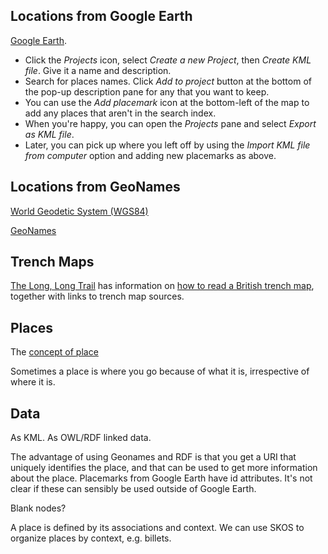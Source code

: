 

## Locations from Google Earth

[Google Earth](https://earth.google.com/).

* Click the *Projects* icon, select *Create a new Project*, then *Create KML file*. Give it a name and description.
* Search for places names. Click *Add to project* button at the bottom of the pop-up description pane for any that you want to keep.
* You can use the *Add placemark* icon at the bottom-left of the map to add any places that aren't in the search index.
* When you're happy, you can open the *Projects* pane and select *Export as KML file*.
* Later, you can pick up where you left off by using the *Import KML file from computer* option and adding new placemarks as above.

## Locations from GeoNames

[World Geodetic System (WGS84)](https://gisgeography.com/wgs84-world-geodetic-system/)

[GeoNames](https://www.geonames.org/)

## Trench Maps

[The Long, Long Trail](https://www.longlongtrail.co.uk) has information on [how to read a British trench map](https://www.longlongtrail.co.uk/battlefields/how-to-read-a-british-trench-map/), together with links to trench map sources.


## Places

The [concept of place](https://www.oxfordbibliographies.com/display/document/obo-9780199874002/obo-9780199874002-0159.xml)

Sometimes a place is where you go because of what it is, irrespective of where it is. 

## Data

As KML. As OWL/RDF linked data.

The advantage of using Geonames and RDF is that you get a URI that uniquely identifies the place, and that can be used to get more information about the place. Placemarks from Google Earth have id attributes. It's not clear if these can sensibly be used outside of Google Earth.

Blank nodes?

A place is defined by its associations and context. We can use SKOS to organize places by context, e.g. billets.
